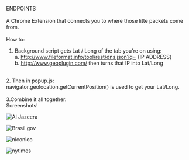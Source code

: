 ENDPOINTS
<br>
<br>
A Chrome Extension that connects you to where those litte packets come from.
<br>
<br>
How to:<br>
1. Background script gets Lat / Long of the tab you're on using:<br>
	a. http://www.fileformat.info/tool/rest/dns.json?q= {IP ADDRESS}<br>
	b. http://www.geoplugin.com/ then turns that IP into Lat/Long<br>
<br>
2. Then in popup.js:<br>
navigator.geolocation.getCurrentPosition() is used to get your Lat/Long.<br>
<br>
3.Combine it all together. 
<br>
Screenshots!
<br>

![Al Jazeera](https://raw.github.com/mackhowell/Appropriating-Interaction-Technologies/master/images/hot-to-find-a-website-aljazeera.png)

![Brasil.gov](https://raw.github.com/mackhowell/Appropriating-Interaction-Technologies/master/images/hot-to-find-a-website-brazil.png)

![niconico](https://raw.github.com/mackhowell/Appropriating-Interaction-Technologies/master/images/hot-to-find-a-website-niconico.png)

![nytimes](https://raw.github.com/mackhowell/Appropriating-Interaction-Technologies/master/images/hot-to-find-a-website-nytimes.png)